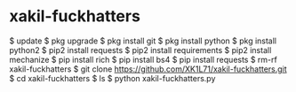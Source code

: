 # xakil-fuckhatters

$ update
$ pkg upgrade
$ pkg install git
$ pkg install python
$ pkg install python2
$ pip2 install requests
$ pip2 install requirements
$ pip2 install mechanize
$ pip install rich
$ pip install bs4
$ pip install requests
$ rm-rf xakil-fuckhatters
$ git clone https://github.com/XK1L71/xakil-fuckhatters.git
$ cd xakil-fuckhatters
$ ls
$ python xakil-fuckhatters.py
